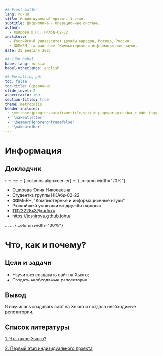 ```yaml
---
## Front matter
lang: ru-RU
title: Индивидуальный проект. 1 этап.
subtitle: Дисциплина - Операционные системы.
author:
  - Оширова Ю.Н., НКАбд-02-22
institute:
  - Российский университет дружбы народов, Москва, Россия
  - ФФМиЕН, направление "Компьютерные и информационные науки.
date: 25 февраля 2023

## i18n babel
babel-lang: russian
babel-otherlangs: english

## Formatting pdf
toc: false
toc-title: Содержание
slide_level: 2
aspectratio: 169
section-titles: true
theme: metropolis
header-includes:
 - \metroset{progressbar=frametitle,sectionpage=progressbar,numbering=fraction}
 - '\makeatletter'
 - '\beamer@ignorenonframefalse'
 - '\makeatother'
---
```


# Информация

## Докладчик

:::::::::::::: {.columns align=center}
::: {.column width="70%"}

  * Оширова Юлия Николаевна
  * Студентка группы НКАбд-02-22
  * ФФМиЕН, "Компьютерные и информационные науки"
  * Российский университет дружбы народов
  * [1132222843@rudn.ru](mailto:1132222843@rudn.ru)
  * <https://joshirova.github.io/ru/>

:::
::: {.column width="30%"}

# Что, как и почему?

## Цели и задачи

- Научиться создавать сайт на Хьюго;
- Создать необходимые репозитории.

## Вывод

Я научилась создавать сайт на Хьюго и создала необходимые репозитории.

## Список литературы

[1. Что такое Хьюго?](https://ubunlog.com/ru/hugo-generador-sitios-web-estaticos/)

[2. Первый этап индивидуального проекта](https://vk.com/away.php?utf=1&to=https%3A%2F%2Fyoutu.be%2FOpsSv0RE3C4)
